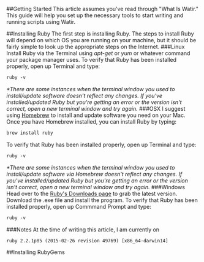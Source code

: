 ##Getting Started
This article assumes you've read through "What Is Watir." This guide will help you set up the necessary tools to start writing and running scripts using Watir.

##Installing Ruby
The first step is installing Ruby. The steps to install Ruby will depend on which OS you are running on your machine, but it should be fairly simple to look up the appropriate steps on the Internet.
###Linux
Install Ruby via the Terminal using _apt-get_ or _yum_ or whatever command your package manager uses. To verify that Ruby has been installed properly, open up Terminal and type:
``` html
ruby -v
```
_*There are some instances when the terminal window you used to install/update software doesn't reflect any changes. If you've installed/updated Ruby but you're getting an error or the version isn't correct, open a new terminal window and try again._
###OSX
I suggest using [Homebrew](http://brew.sh/) to install and update software you need on your Mac. Once you have Homebrew installed, you can install Ruby by typing:
``` html
brew install ruby
```
To verify that Ruby has been installed properly, open up Terminal and type:
``` html
ruby -v
```
_*There are some instances when the terminal window you used to install/update software via Homebrew doesn't reflect any changes. If you've installed/updated Ruby but you're getting an error or the version isn't correct, open a new terminal window and try again._
###Windows
Head over to the [Ruby's Downloads page](http://rubyinstaller.org/downloads) to grab the latest version. Download the .exe file and install the program. To verify that Ruby has been installed properly, open up Commmand Prompt and type:
``` html
ruby -v
```
###Notes
At the time of writing this article, I am currently on
``` html
ruby 2.2.1p85 (2015-02-26 revision 49769) [x86_64-darwin14]
```

##Installing RubyGems
